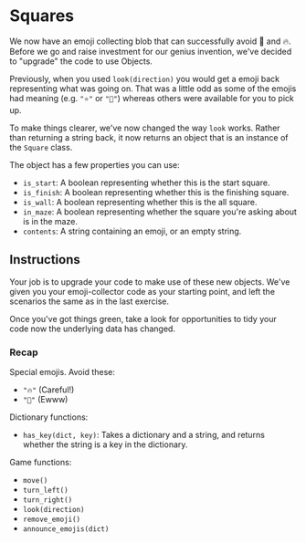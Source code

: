 # Squares

We now have an emoji collecting blob that can successfully avoid 💩 and 🔥.
Before we go and raise investment for our genius invention, we've decided to "upgrade" the code to use Objects.

Previously, when you used `look(direction)` you would get a emoji back representing what was going on.
That was a little odd as some of the emojis had meaning (e.g. `"⭐"` or `"🏁"`) whereas others were available for you to pick up.

To make things clearer, we've now changed the way `look` works.
Rather than returning a string back, it now returns an object that is an instance of the `Square` class.

The object has a few properties you can use:

- `is_start`: A boolean representing whether this is the start square.
- `is_finish`: A boolean representing whether this is the finishing square.
- `is_wall`: A boolean representing whether this is the all square.
- `in_maze`: A boolean representing whether the square you're asking about is in the maze.
- `contents`: A string containing an emoji, or an empty string.

## Instructions

Your job is to upgrade your code to make use of these new objects.
We've given you your emoji-collector code as your starting point, and left the scenarios the same as in the last exercise.

Once you've got things green, take a look for opportunities to tidy your code now the underlying data has changed.

### Recap

Special emojis. Avoid these:

- `"🔥"` (Careful!)
- `"💩"` (Ewww)

Dictionary functions:

- `has_key(dict, key)`: Takes a dictionary and a string, and returns whether the string is a key in the dictionary.

Game functions:

- `move()`
- `turn_left()`
- `turn_right()`
- `look(direction)`
- `remove_emoji()`
- `announce_emojis(dict)`
